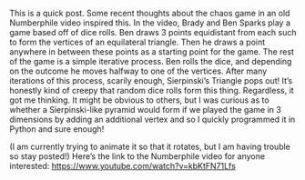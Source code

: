 This is a quick post. Some recent thoughts about the chaos game in an old Numberphile video inspired this. In the video, Brady and Ben Sparks play a game based off of dice rolls. Ben draws 3 points equidistant from each such to form the vertices of an equilateral triangle. Then he draws a point anywhere in between these points as a starting point for the game. The rest of the game is a simple iterative process. Ben rolls the dice, and depending on the outcome he moves halfway to one of the vertices. After many iterations of this process, scarily enough, Sierpinski’s Triangle pops out! It’s honestly kind of creepy that random dice rolls form this thing. Regardless, it got me thinking. It might be obvious to others, but I was curious as to whether a Sierpinski-like pyramid would form if we played the game in 3 dimensions by adding an additional vertex and so I quickly programmed it in Python and sure enough!

(I am currently trying to animate it so that it rotates, but I am having trouble so stay posted!)
Here’s the link to the Numberphile video for anyone interested: https://www.youtube.com/watch?v=kbKtFN71Lfs
